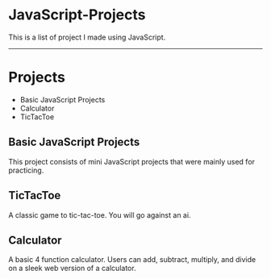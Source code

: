 # JavaScript-Projects

<p>This is a list of project I made using JavaScript.</p>
<hr>

<h1>Projects</h1>
<ul>
  <li>Basic JavaScript Projects</li>
  <li>Calculator</li>
  <li>TicTacToe</li>
</ul>

<h2>Basic JavaScript Projects</h2>
<p>This project consists of mini JavaScript projects that were mainly used for practicing.</p>

<h2>TicTacToe</h2>
<p>A classic game to tic-tac-toe. You will go against an ai.</p>

<h2>Calculator</h2>
<p>A basic 4 function calculator. Users can add, subtract, multiply, and divide on a sleek web version of a calculator.</p>
